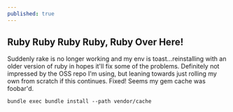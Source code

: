 ```yaml
---
published: true
---
```


## Ruby Ruby Ruby Ruby, Ruby Over Here!

Suddenly rake is no longer working and my env is toast...reinstalling with an older version of ruby in hopes it'll fix some of the problems. Definitely not impressed by the OSS repo I'm using, but leaning towards just rolling my own from scratch if this continues. Fixed! Seems my gem cache was foobar'd.

	bundle exec bundle install --path vendor/cache
